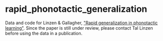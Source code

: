 # rapid_phonotactic_generalization
Data and code for Linzen &amp; Gallagher, ["Rapid generalization in phonotactic learning"](http://ling.auf.net/lingbuzz/002656). Since the paper is still under review, please contact Tal Linzen before using the data in a publication.
